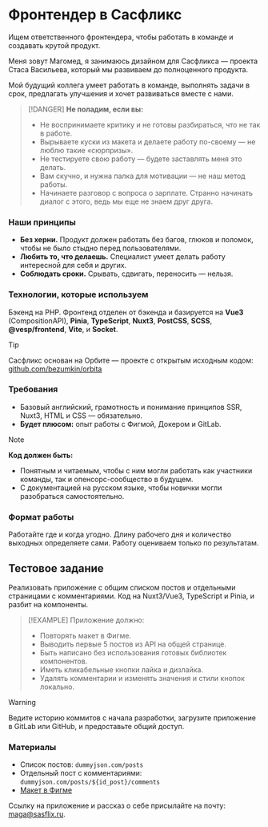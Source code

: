 # Фронтендер в Сасфликс

Ищем ответственного фронтендера, чтобы работать в команде и создавать крутой продукт.

Меня зовут Магомед, я занимаюсь дизайном для Сасфликса — проекта Стаса Васильева, который мы развиваем до полноценного продукта.

Мой будущий коллега умеет работать в команде, выполнять задачи в срок, предлагать улучшения и хочет развиваться вместе с нами.

> [!DANGER]
> **Не поладим, если вы:**
> - Не воспринимаете критику и не готовы разбираться, что не так в работе.
> - Вырываете куски из макета и делаете работу по-своему — не люблю такие «сюрпризы».
> - Не тестируете свою работу — будете заставлять меня это делать.
> - Вам скучно, и нужна палка для мотивации — не наш метод работы.
> - Начинаете разговор с вопроса о зарплате. Странно начинать диалог с этого, ведь мы еще не знаем друг друга.

### Наши принципы


- **Без херни.** Продукт должен работать без багов, глюков и поломок, чтобы не было стыдно перед пользователями.
- **Любить то, что делаешь.** Специалист умеет делать работу интересной для себя и других.
- **Соблюдать сроки.** Срывать, сдвигать, переносить — нельзя.

### Технологии, которые используем



Бэкенд на PHP. Фронтенд отделен от бэкенда и базируется на **Vue3** (CompositionAPI), **Pinia**, **TypeScript**, **Nuxt3**, **PostCSS**, **SCSS**, **@vesp/frontend**, **Vite**, и **Socket**.

> [!TIP]
> Сасфликс основан на Орбите — проекте с открытым исходным кодом:
> [github.com/bezumkin/orbita](https://github.com/bezumkin/orbita)

### Требования



- Базовый английский, грамотность и понимание принципов SSR, Nuxt3, HTML и CSS — обязательно.
- **Будет плюсом:** опыт работы с Фигмой, Докером и GitLab.

> [!NOTE]
> **Код должен быть:**
> - Понятным и читаемым, чтобы с ним могли работать как участники команды, так и опенсорс-сообщество в будущем.
> - С документацией на русском языке, чтобы новички могли разобраться самостоятельно.

### Формат работы



Работайте где и когда угодно. Длину рабочего дня и количество выходных определяете сами. Работу оцениваем только по результатам.

## Тестовое задание

Реализовать приложение с общим списком постов и отдельными страницами с комментариями. Код на Nuxt3/Vue3, TypeScript и Pinia, и разбит на компоненты.



> [!EXAMPLE]
> Приложение должно:
> - Повторять макет в Фигме.
> - Выводить первые 5 постов из API на общей странице.
> - Быть написано без использования готовых библиотек компонентов.
> - Иметь кликабельные кнопки лайка и дизлайка.
> - Удалять комментарии и изменять значения и стили кнопок локально.

> [!WARNING]
> Ведите историю коммитов с начала разработки, загрузите приложение в GitLab или GitHub, и предоставьте общий доступ.

### Материалы



- Список постов: `dummyjson.com/posts`
- Отдельный пост с комментариями: `dummyjson.com/posts/${id_post}/comments`
- [Макет в Фигме](https://jobs.sasflix.ru/frontender/App-Template.fig)

Ссылку на приложение и рассказ о себе присылайте на почту: [maga@sasflix.ru](mailto:maga@sasflix.ru).